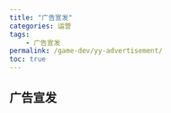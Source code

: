 ```yaml
---
title: "广告宣发"
categories: 运营
tags:
    - 广告宣发
permalink: /game-dev/yy-advertisement/
toc: true
---
```


## 广告宣发


